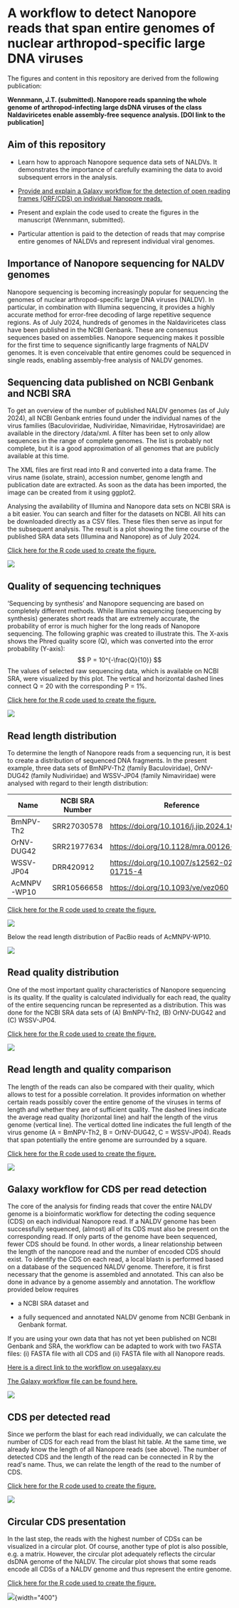 # A workflow to detect Nanopore reads that span entire genomes of nuclear arthropod-specific large DNA viruses

The figures and content in this repository are derived from the following publication:

**Wennmann, J.T. (submitted). Nanopore reads spanning the whole genome of arthropod-infecting large dsDNA viruses of the class Naldaviricetes enable assembly-free sequence analysis. [DOI link to the publication]**

## Aim of this repository

-   Learn how to approach Nanopore sequence data sets of NALDVs. It demonstrates the importance of carefully examining the data to avoid subsequent errors in the analysis.

-   [Provide and explain a Galaxy workflow for the detection of open reading frames (ORF/CDS) on individual Nanopore reads.](https://usegalaxy.eu/published/workflow?id=08f41680101a1a45)

-   Present and explain the code used to create the figures in the manuscript (Wennmann, submitted).

-   Particular attention is paid to the detection of reads that may comprise entire genomes of NALDVs and represent individual viral genomes.

## Importance of Nanopore sequencing for NALDV genomes

Nanopore sequencing is becoming increasingly popular for sequencing the genomes of nuclear arthropod-specific large DNA viruses (NALDV). In particular, in combination with Illumina sequencing, it provides a highly accurate method for error-free decoding of large repetitive sequence regions. As of July 2024, hundreds of genomes in the Naldaviricetes class have been published in the NCBI Genbank. These are consensus sequences based on assemblies. Nanopore sequencing makes it possible for the first time to sequence significantly large fragments of NALDV genomes. It is even conceivable that entire genomes could be sequenced in single reads, enabling assembly-free analysis of NALDV genomes.

## Sequencing data published on NCBI Genbank and NCBI SRA

To get an overview of the number of published NALDV genomes (as of July 2024), all NCBI Genbank entries found under the individual names of the virus families (Baculoviridae, Nudiviridae, Nimaviridae, Hytrosaviridae) are available in the directory /data/xml. A filter has been set to only allow sequences in the range of complete genomes. The list is probably not complete, but it is a good approximation of all genomes that are publicly available at this time.

The XML files are first read into R and converted into a data frame. The virus name (isolate, strain), accession number, genome length and publication date are extracted. As soon as the data has been imported, the image can be created from it using ggplot2.

Analysing the availability of Illumina and Nanopore data sets on NCBI SRA is a bit easier. You can search and filter for the datasets on NCBI. All hits can be downloaded directly as a CSV files. These files then serve as input for the subsequent analysis. The result is a plot showing the time course of the published SRA data sets (Illumina and Nanopore) as of July 2024.

[Click here for the R code used to create the figure.](NCBI_statistics.Rmd)

![](output/ncbi_stats/NALDV_stats_on_Genbank_SRA.png)

## Quality of sequencing techniques

‘Sequencing by synthesis’ and Nanopore sequencing are based on completely different methods. While Illumina sequencing (sequencing by synthesis) generates short reads that are extremely accurate, the probability of error is much higher for the long reads of Nanopore sequencing. The following graphic was created to illustrate this. The X-axis shows the Phred quality score (Q), which was converted into the error probability (Y-axis): $$
P = 10^{-\frac{Q}{10}}
$$ The values of selected raw sequencing data, which is available on NCBI SRA, were visualized by this plot. The vertical and horizontal dashed lines connect Q = 20 with the corresponding P = 1%.

[Click here for the R code used to create the figure.](https://github.com/wennj/naldv-whole-genome-reads/blob/main/quality_score_visualization.R)

![](output/ncbi_stats/phred_vs_probability_combined.png)

## Read length distribution

To determine the length of Nanopore reads from a sequencing run, it is best to create a distribution of sequenced DNA fragments. In the present example, three data sets of BmNPV-Th2 (family Baculoviridae), OrNV-DUG42 (family Nudiviridae) and WSSV-JP04 (family Nimaviridae) were analysed with regard to their length distribution:

| Name        | NCBI SRA Number | Reference                                    |
|----------------|----------------|----------------------------------------|
| BmNPV-Th2   | SRR27030578     | <https://doi.org/10.1016/j.jip.2024.108221>  |
| OrNV-DUG42  | SRR21977634     | <https://doi.org/10.1128/mra.00126-23>       |
| WSSV-JP04   | DRR420912       | <https://doi.org/10.1007/s12562-023-01715-4> |
| AcMNPV-WP10 | SRR10566658     | <https://doi.org/10.1093/ve/vez060>          |

[Click here for the R code used to create the figure.](https://github.com/wennj/naldv-whole-genome-reads/blob/main/2_length_quality_statistics.Rmd)

![](output/read_length_distribution/length_distribution_combined.png)

Below the read length distribution of PacBio reads of AcMNPV-WP10.

![](output/read_length_distribution/length_distribution_combined_PB.png)

## Read quality distribution

One of the most important quality characteristics of Nanopore sequencing is its quality. If the quality is calculated individually for each read, the quality of the entire sequencing runcan be represented as a distribution. This was done for the NCBI SRA data sets of (A) BmNPV-Th2, (B) OrNV-DUG42 and (C) WSSV-JP04.

[Click here for the R code used to create the figure.](https://github.com/wennj/naldv-whole-genome-reads/blob/main/2_length_quality_statistics.Rmd)

![](output/read_quality_distribution/read_quality_distribution_combined.png)

## Read length and quality comparison

The length of the reads can also be compared with their quality, which allows to test for a possible correlation. It provides information on whether certain reads possibly cover the entire genome of the viruses in terms of length and whether they are of sufficient quality. The dashed lines indicate the average read quality (horizontal line) and half the length of the virus genome (vertical line). The vertical dotted line indicates the full length of the virus genome (A = BmNPV-Th2, B = OrNV-DUG42, C = WSSV-JP04). Reads that span potentially the entire genome are surrounded by a square.

[Click here for the R code used to create the figure.](https://github.com/wennj/naldv-whole-genome-reads/blob/main/2_length_quality_statistics.Rmd)

![](output/read_length_vs_quality/read_length_vs_quality_combined.png)

## Galaxy workflow for CDS per read detection

The core of the analysis for finding reads that cover the entire NALDV genome is a bioinformatic workflow for detecting the coding sequence (CDS) on each individual Nanopore read. If a NALDV genome has been successfully sequenced, (almost) all of its CDS must also be present on the corresponding read. If only parts of the genome have been sequenced, fewer CDS should be found. In other words, a linear relationship between the length of the nanopore read and the number of encoded CDS should exist. To identify the CDS on each read, a local blastn is performed based on a database of the sequenced NALDV genome. Therefore, it is first necessary that the genome is assembled and annotated. This can also be done in advance by a genome assembly and annotation. The workflow provided below requires

-   a NCBI SRA dataset and

-   a fully sequenced and annotated NALDV genome from NCBI Genbank in Genbank format.

If you are using your own data that has not yet been published on NCBI Genbank and SRA, the workflow can be adapted to work with two FASTA files: (i) FASTA file with all CDS and (ii) FASTA file with all Nanopore reads.

[Here is a direct link to the workflow on usegalaxy.eu](https://usegalaxy.eu/u/wennmann/w/naldv-whole-genome-read-detection)

[The Galaxy workflow file can be found here.](https://github.com/wennj/naldv-whole-genome-reads/tree/main/data/galaxy_workflow)

![](data/galaxy_workflow/galaxy_workflow_2024-11-04.png)

## CDS per detected read

Since we perform the blast for each read individually, we can calculate the number of CDS for each read from the blast hit table. At the same time, we already know the length of all Nanopore reads (see above). The number of detected CDS and the length of the read can be connected in R by the read's name. Thus, we can relate the length of the read to the number of CDS.

[Click here for the R code used to create the figure.](https://github.com/wennj/naldv-whole-genome-reads/blob/main/3_CDS_per_read_statistic.Rmd)

![](output/CDS_per_read.png)

## Circular CDS presentation

In the last step, the reads with the highest number of CDSs can be visualized in a circular plot. Of course, another type of plot is also possible, e.g. a matrix. However, the circular plot adequately reflects the circular dsDNA genome of the NALDV. The circular plot shows that some reads encode all CDSs of a NALDV genome and thus represent the entire genome.

[Click here for the R code used to create the figure.](https://github.com/wennj/naldv-whole-genome-reads/blob/main/4_circular_read_plot.Rmd)

![](output/circular_CDS_plot/circlize_plot_BmNPV_OrNV_legend_AB.png){width="400"}
